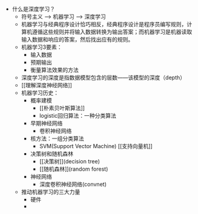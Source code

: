 - 什么是深度学习？
	- 符号主义 --> 机器学习 --> 深度学习
	- 机器学习与经典程序设计恰巧相反，经典程序设计是程序员编写规则，计算机遵循这些规则并将输入数据转换为输出答案；而机器学习是机器读取输入数据和响应的答案，然后找出应有的规则。
	- 机器学习3要素：
		- 输入数据
		- 预期输出
		- 衡量算法效果的方法
	- 深度学习的深度是指数据模型包含的层数——该模型的深度（depth）
	- [[理解深度神经网络]]
	- 机器学习历史：
		- 概率建模
			- [[朴素贝叶斯算法]]
			- logistic回归算法：一种分类算法
		- 早期神经网络
			- 卷积神经网络
		- 核方法：一组分类算法
			- SVM(Support Vector Machine) [[支持向量机]]
		- 决策树和随机森林
			- [[决策树]](decision tree)
			- [[随机森林]](random forest)
		- 神经网络
			- 深度卷积神经网络(convnet)
	- 推动机器学习的三大力量
		- 硬件
		-